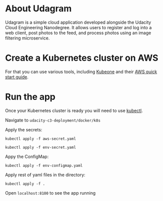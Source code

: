 # About Udagram

Udagram is a simple cloud application developed alongside the Udacity Cloud Engineering Nanodegree. It allows users to register and log into a web client, post photos to the feed, and process photos using an image filtering microservice.

# Create a Kubernetes cluster on AWS
For that you can use various tools, including [Kubeone](https://github.com/kubermatic/kubeone) and their [AWS quick start guide](https://github.com/kubermatic/kubeone/blob/master/docs/quickstart-aws.md).

# Run the app
Once your Kubernetes cluster is ready you will need to use [kubectl](https://kubernetes.io/docs/tasks/tools/install-kubectl).

Navigate to `udacity-c3-deployment/docker/k8s`

Apply the secrets:

`kubectl apply -f aws-secret.yaml`

`kubectl apply -f env-secret.yaml`

Appy the ConfigMap:

`kubectl apply -f env-configmap.yaml`


Apply rest of yaml files in the directory:

`kubectl apply -f .`

Open `localhost:8100` to see the app running